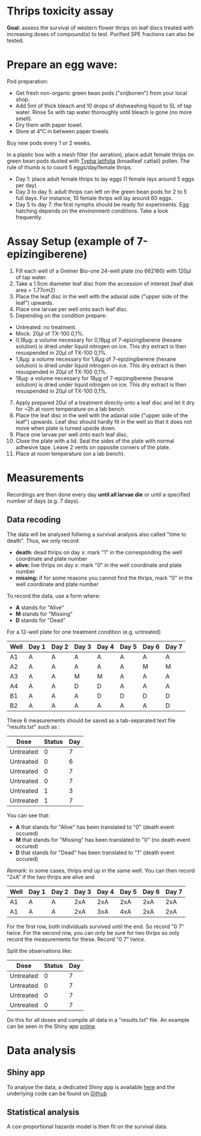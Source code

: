 # Thrips toxicity assay
__Goal:__ assess the survival of western flower thrips on leaf discs treated with increasing doses of compound(s) to test. 
Purified SPE fractions can also be tested. 

# Prepare an egg wave:
Pod preparation:
*  Get fresh non-organic green bean pods ("snijbonen") from your local shop. 
*  Add 5ml of thick bleach and 10 drops of dishwashing liquid to 5L of tap water. Rinse 5x with tap water thoroughly until bleach is gone (no more smell).
*  Dry them with paper towel.
*  Store at 4°C in between paper towels

Buy new pods every 1 or 2 weeks.

In a plastic box with a mesh filter (for aeration), place adult female thrips on green bean pods dusted with [Typha latifolia](https://en.wikipedia.org/wiki/Typha_latifolia) (broadleaf cattail) pollen.
The rule of thumb is to count 5 eggs/day/female thrips.
*  Day 1: place adult female thrips to lay eggs (1 female lays around 5 eggs per day)
*  Day 3 to day 5: adult thrips can left on the green bean pods for 2 to 5 full days. For instance, 10 female thrips will lay around 60 eggs.
*  Day 5 to day 7: the first nymphs should be ready for experiments. Egg hatching depends on the environment conditions. Take a look frequently.


# Assay Setup (example of 7-epizingiberene)
1. Fill each well of a Greiner Bio-one 24-well plate (no  662160) with 120µl of tap water.  
2. Take a 1.5cm diameter leaf disc from the accession of interest (leaf disk area = 1.77cm2)
3. Place the leaf disc in the well with the adaxial side ("upper side of the leaf") upwards.
4. Place one larvae per well onto each leaf disc.  
5.  Depending on the condition prepare:
  *  Untreated: no treatment.  
  *  Mock: 20µl of TX-100 0,1%.
  *  0,18µg: a volume necessary for 0,18µg of 7-epizingiberene (hexane solution) is dried under liquid nitrogen on ice. This dry extract is then resuspended in 20µl of TX-100 0,1%.
  *  1,8µg: a volume necessary for 1,8µg of 7-epizingiberene (hexane solution) is dried under liquid nitrogen on ice. This dry extract is then resuspended in 20µl of TX-100 0,1%.
  *  18µg: a volume necessary for 18µg of 7-epizingiberene (hexane solution) is dried under liquid nitrogen on ice. This dry extract is then resuspended in 20µl of TX-100 0,1%.
7.  Apply prepared 20ul of a treatment directly onto a leaf disc and let it dry for ~2h at room temperature on a lab bench.
8.  Place the leaf disc in the well with the adaxial side ("upper side of the leaf") upwards. Leaf disc should hardly fit in the well so that it does not move when plate is turned upside down.
9.  Place one larvae per well onto each leaf disc. 
10.  Close the plate with a lid. Seal the sides of the plate with normal adhesive tape. Leave 2 vents on opposite corners of the plate.
11.  Place at room temperature (on a lab bench).

# Measurements
Recordings are then done every day __until all larvae die__ or until a specified number of days (e.g. 7 days).

## Data recoding
The data will be analysed follwing a survival analysis also called "time to death". Thus, we only record:
*  __death:__ dead thrips on day x: mark "1" in the corresponding the well coordinate and plate number
*  __alive:__ live thrips on day x: mark "0" in the well coordinate and plate number
*  __missing:__ if for some reasons you cannot find the thrips, mark "0" in the well coordinate and plate number

To record the data, use a form where:
  - __A__ stands for "Alive"
  - __M__ stands for "Missing"
  - __D__ stands for "Dead"

For a 12-well plate for one treatment condition (e.g. untreated)

| Well | Day 1 | Day 2 | Day 3 | Day 4 | Day 5 | Day 6 | Day 7 |
| -----|-------|-------|-------|------ |-------|-------|-------|
| A1   | A | A | A | A | A | A | A |
| A2   | A | A | A | A | A | M | M |
| A3   | A | A | M | M | A | A | A |
| A4   | A | A | D | D | A | A | A | 
| B1   | A | A | A | D | D | D | D |
| B2   | A | A | A | A | A | A | D | D |

These 6 measurements should be saved as a tab-separated text file "results.txt" such as :


| Dose | Status | Day |
|------|-------|-----|
| Untreated | 0 | 7 | 
| Untreated | 0 | 6 | 
| Untreated | 0 | 7 | 
| Untreated | 0 | 7 | 
| Untreated | 1 | 3 | 
| Untreated | 1 | 7 | 

You can see that:
  - __A__ that stands for "Alive" has been translated to "0" (death event occured)
  - __M__ that stands for "Missing" has been translated to "0" (no death event occured)
  - __D__ that stands for "Dead" has been translated to "1" (death event occured) 
  
_Remark_: in some cases, thrips end up in the same well. You can then record "2xA" if the two thrips are alive and 

| Well | Day 1 | Day 2 | Day 3 | Day 4 | Day 5 | Day 6 | Day 7 |
| -----|-------|-------|-------|------ |-------|-------|-------|
| A1  | A | A | 2xA | 2xA | 2xA | 2xA | 2xA |
| A1  | A | A | 2xA | 3xA | 4xA | 2xA | 2xA |

For the first row, both individuals survived until the end. So record "0 7" twice.
For the second row, you can only be sure for two thrips so only record the measurements for these. Record "0 7" twice. 

Split the observations like:

| Dose | Status | Day |
| ------------- | ------------- | ------ |
| Untreated  | 0  | 7 |
| Untreated  | 0  | 7 |
| Untreated  | 0  | 7 |
| Untreated  | 0  | 7 |

Do this for all doses and compile all data in a "results.txt" file. An example can be seen in the Shiny app [online](http://genseq-h0.science.uva.nl/shiny/MarcGalland/thrips_survival/).

# Data analysis
## Shiny app
To analyse the data, a dedicated Shiny app is available [here](http://genseq-h0.science.uva.nl/shiny/MarcGalland/thrips_survival/) and the underlying code can be found on [Github](https://github.com/BleekerLab/project20accessions/tree/7744041b68d24ae0892e46c089058fef328b9c44/scripts/shinyApps/thrips_survival)

## Statistical analysis
A cox-proportional hazards model is then fit on the survival data. 
